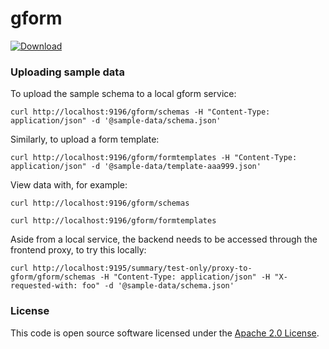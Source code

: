 
# gform

[ ![Download](https://api.bintray.com/packages/hmrc/releases/gform/images/download.svg) ](https://bintray.com/hmrc/releases/gform/_latestVersion)

### Uploading sample data

To upload the sample schema to a local gform service:

    curl http://localhost:9196/gform/schemas -H "Content-Type: application/json" -d '@sample-data/schema.json'

Similarly, to upload a form template:

    curl http://localhost:9196/gform/formtemplates -H "Content-Type: application/json" -d '@sample-data/template-aaa999.json'

View data with, for example:

    curl http://localhost:9196/gform/schemas

    curl http://localhost:9196/gform/formtemplates
    
Aside from a local service, the backend needs to be accessed through the frontend proxy, to try this locally:

    curl http://localhost:9195/summary/test-only/proxy-to-gform/gform/schemas -H "Content-Type: application/json" -H "X-requested-with: foo" -d '@sample-data/schema.json'

### License

This code is open source software licensed under the [Apache 2.0 License]("http://www.apache.org/licenses/LICENSE-2.0.html").
    